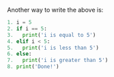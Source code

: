 Another way to write the above is:

```python
1. i = 5
2. if i == 5:
3.   print('i is equal to 5')
4. elif i < 5:
5.   print('i is less than 5')
6. else:
7.   print('i is greater than 5')
8. print('Done!')
```